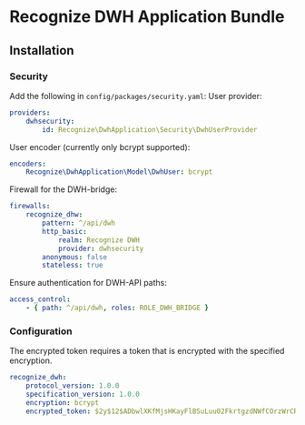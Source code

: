 # Recognize DWH Application Bundle
## Installation
### Security
Add the following in `config/packages/security.yaml`:
User provider:
```yaml
providers:
    dwhsecurity:
        id: Recognize\DwhApplication\Security\DwhUserProvider
```
User encoder (currently only bcrypt supported):
```yaml
encoders:
    Recognize\DwhApplication\Model\DwhUser: bcrypt
```
Firewall for the DWH-bridge:
```yaml
firewalls:
    recognize_dhw:
        pattern: ^/api/dwh
        http_basic:
            realm: Recognize DWH
            provider: dwhsecurity
        anonymous: false
        stateless: true
```
Ensure authentication for DWH-API paths:
```yaml
access_control:
    - { path: ^/api/dwh, roles: ROLE_DWH_BRIDGE }
```

### Configuration
The encrypted token requires a token that is encrypted with the specified encryption.
```yaml
recognize_dwh:
    protocol_version: 1.0.0
    specification_version: 1.0.0
    encryption: bcrypt
    encrypted_token: $2y$12$ADbwlXKfMjsHKayFlBSuLuu02FkrtgzdNWfCOrzWrCR8zkSoNsUfG
```
